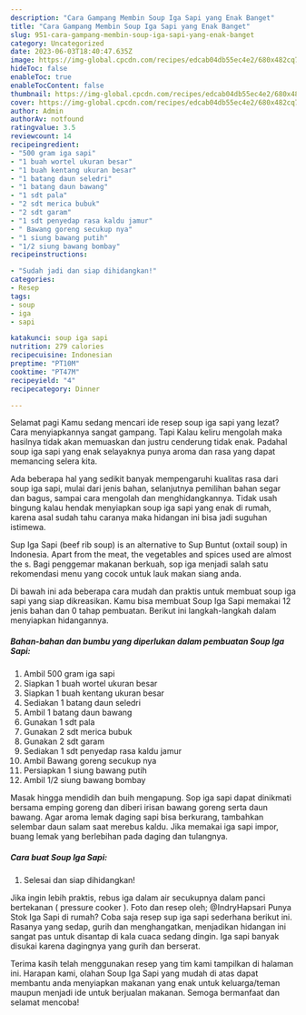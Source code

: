 ```yaml
---
description: "Cara Gampang Membin Soup Iga Sapi yang Enak Banget"
title: "Cara Gampang Membin Soup Iga Sapi yang Enak Banget"
slug: 951-cara-gampang-membin-soup-iga-sapi-yang-enak-banget
category: Uncategorized
date: 2023-06-03T18:40:47.635Z
image: https://img-global.cpcdn.com/recipes/edcab04db55ec4e2/680x482cq70/soup-iga-sapi-foto-resep-utama.jpg
hideToc: false
enableToc: true
enableTocContent: false
thumbnail: https://img-global.cpcdn.com/recipes/edcab04db55ec4e2/680x482cq70/soup-iga-sapi-foto-resep-utama.jpg
cover: https://img-global.cpcdn.com/recipes/edcab04db55ec4e2/680x482cq70/soup-iga-sapi-foto-resep-utama.jpg
author: Admin
authorAv: notfound
ratingvalue: 3.5
reviewcount: 14
recipeingredient:
- "500 gram iga sapi"
- "1 buah wortel ukuran besar"
- "1 buah kentang ukuran besar"
- "1 batang daun seledri"
- "1 batang daun bawang"
- "1 sdt pala"
- "2 sdt merica bubuk"
- "2 sdt garam"
- "1 sdt penyedap rasa kaldu jamur"
- " Bawang goreng secukup nya"
- "1 siung bawang putih"
- "1/2 siung bawang bombay"
recipeinstructions:

- "Sudah jadi dan siap dihidangkan!"
categories:
- Resep
tags:
- soup
- iga
- sapi

katakunci: soup iga sapi 
nutrition: 279 calories
recipecuisine: Indonesian
preptime: "PT10M"
cooktime: "PT47M"
recipeyield: "4"
recipecategory: Dinner

---
```



Selamat pagi Kamu sedang mencari ide resep soup iga sapi yang lezat? Cara menyiapkannya sangat gampang. Tapi Kalau keliru mengolah maka hasilnya tidak akan memuaskan dan justru cenderung tidak enak. Padahal soup iga sapi yang enak selayaknya punya aroma dan rasa yang dapat memancing selera kita.


Ada beberapa hal yang sedikit banyak mempengaruhi kualitas rasa dari soup iga sapi, mulai dari jenis bahan, selanjutnya pemilihan bahan segar dan bagus, sampai cara mengolah dan menghidangkannya. Tidak usah bingung kalau hendak menyiapkan soup iga sapi yang enak di rumah, karena asal sudah tahu caranya maka hidangan ini bisa jadi suguhan istimewa.

Sup Iga Sapi (beef rib soup) is an alternative to Sup Buntut (oxtail soup) in Indonesia. Apart from the meat, the vegetables and spices used are almost the s. Bagi penggemar makanan berkuah, sop iga menjadi salah satu rekomendasi menu yang cocok untuk lauk makan siang anda.


Di bawah ini ada beberapa cara mudah dan praktis untuk membuat soup iga sapi yang siap dikreasikan. Kamu bisa membuat Soup Iga Sapi memakai 12 jenis bahan dan 0 tahap pembuatan. Berikut ini langkah-langkah dalam menyiapkan hidangannya.

<!--inarticleads1-->

##### Bahan-bahan dan bumbu yang diperlukan dalam pembuatan Soup Iga Sapi:

1. Ambil 500 gram iga sapi
1. Siapkan 1 buah wortel ukuran besar
1. Siapkan 1 buah kentang ukuran besar
1. Sediakan 1 batang daun seledri
1. Ambil 1 batang daun bawang
1. Gunakan 1 sdt pala
1. Gunakan 2 sdt merica bubuk
1. Gunakan 2 sdt garam
1. Sediakan 1 sdt penyedap rasa kaldu jamur
1. Ambil  Bawang goreng secukup nya
1. Persiapkan 1 siung bawang putih
1. Ambil 1/2 siung bawang bombay


Masak hingga mendidih dan buih mengapung. Sop iga sapi dapat dinikmati bersama emping goreng dan diberi irisan bawang goreng serta daun bawang. Agar aroma lemak daging sapi bisa berkurang, tambahkan selembar daun salam saat merebus kaldu. Jika memakai iga sapi impor, buang lemak yang berlebihan pada daging dan tulangnya. 

<!--inarticleads2-->

##### Cara buat Soup Iga Sapi:


1. Selesai dan siap dihidangkan!

Jika ingin lebih praktis, rebus iga dalam air secukupnya dalam panci bertekanan ( pressure cooker ). Foto dan resep oleh; @IndryHapsari Punya Stok Iga Sapi di rumah? Coba saja resep sup iga sapi sederhana berikut ini. Rasanya yang sedap, gurih dan menghangatkan, menjadikan hidangan ini sangat pas untuk disantap di kala cuaca sedang dingin. Iga sapi banyak disukai karena dagingnya yang gurih dan berserat. 

Terima kasih telah menggunakan resep yang tim kami tampilkan di halaman ini. Harapan kami, olahan Soup Iga Sapi yang mudah di atas dapat membantu anda menyiapkan makanan yang enak untuk keluarga/teman maupun menjadi ide untuk berjualan makanan. Semoga bermanfaat dan selamat mencoba!
